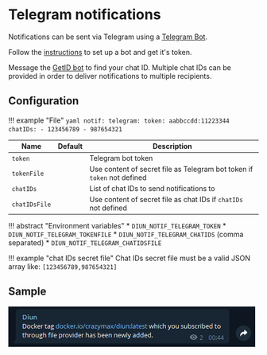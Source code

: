 # Telegram notifications

Notifications can be sent via Telegram using a [Telegram Bot](https://core.telegram.org/bots).

Follow the [instructions](https://core.telegram.org/bots#6-botfather) to set up a bot and get it's token.

Message the [GetID bot](https://t.me/getidsbot) to find your chat ID.
Multiple chat IDs can be provided in order to deliver notifications to multiple recipients.

## Configuration

!!! example "File"
    ```yaml
    notif:
      telegram:
        token: aabbccdd:11223344
        chatIDs:
          - 123456789
          - 987654321
    ```

| Name               | Default       | Description   |
|--------------------|---------------|---------------|
| `token`            |               | Telegram bot token |
| `tokenFile`        |               | Use content of secret file as Telegram bot token if `token` not defined |
| `chatIDs`          |               | List of chat IDs to send notifications to |
| `chatIDsFile`      |               | Use content of secret file as chat IDs if `chatIDs` not defined |

!!! abstract "Environment variables"
    * `DIUN_NOTIF_TELEGRAM_TOKEN`
    * `DIUN_NOTIF_TELEGRAM_TOKENFILE`
    * `DIUN_NOTIF_TELEGRAM_CHATIDS` (comma separated)
    * `DIUN_NOTIF_TELEGRAM_CHATIDSFILE`

!!! example "chat IDs secret file"
    Chat IDs secret file must be a valid JSON array like: `[123456789,987654321]`

## Sample

![](../assets/notif/telegram.png)

[^1]: Value required
